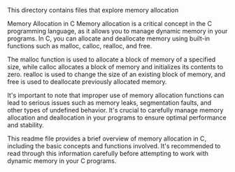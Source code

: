 This directory contains files that explore memory allocation

Memory Allocation in C
Memory allocation is a critical concept in the C programming language, as it allows you to manage dynamic memory in your programs. In C, you can allocate and deallocate memory using built-in functions such as malloc, calloc, realloc, and free.

The malloc function is used to allocate a block of memory of a specified size, while calloc allocates a block of memory and initializes its contents to zero. realloc is used to change the size of an existing block of memory, and free is used to deallocate previously allocated memory.

It's important to note that improper use of memory allocation functions can lead to serious issues such as memory leaks, segmentation faults, and other types of undefined behavior. It's crucial to carefully manage memory allocation and deallocation in your programs to ensure optimal performance and stability.

This readme file provides a brief overview of memory allocation in C, including the basic concepts and functions involved. It's recommended to read through this information carefully before attempting to work with dynamic memory in your C programs.
